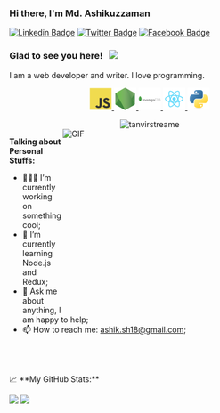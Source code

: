 ### Hi there, I'm Md. Ashikuzzaman

[![Linkedin Badge](https://img.shields.io/badge/-LinkedIn-0e76a8?style=flat-square&logo=Linkedin&logoColor=white)](https://www.linkedin.com/in/ashiksh/)
[![Twitter Badge](https://img.shields.io/badge/-Twitter-00acee?style=flat-square&logo=Twitter&logoColor=white)](https://twitter.com/ashik_shaheen)
[![Facebook Badge](https://img.shields.io/badge/-Facebook-0088cc?style=flat-square&logo=Facebook&logoColor=white)](https://web.facebook.com/ashik.shaheen)

### Glad to see you here! &nbsp; ![](https://visitor-badge.glitch.me/badge?page_id=ashiksh.ashiksh)

I am a web developer and writer. I love programming.

<p align="center">
<a href="https://developer.mozilla.org/en-US/docs/Web/JavaScript" target="_blank"> <img src="https://raw.githubusercontent.com/devicons/devicon/master/icons/javascript/javascript-original.svg" alt="javascript" width="40" height="40"/> </a>
<a href="https://developer.mozilla.org/en-US/docs/Web/JavaScript" target="_blank"> <img src="https://raw.githubusercontent.com/github/explore/80688e429a7d4ef2fca1e82350fe8e3517d3494d/topics/nodejs/nodejs.png" alt="node" width="40" height="40"/> </a>
<a href="https://developer.mozilla.org/en-US/docs/Web/JavaScript" target="_blank"> <img src="https://raw.githubusercontent.com/github/explore/80688e429a7d4ef2fca1e82350fe8e3517d3494d/topics/mongodb/mongodb.png" alt="mongodb" width="40" height="40"/> </a>
<a href="https://developer.mozilla.org/en-US/docs/Web/JavaScript" target="_blank"> <img src="https://raw.githubusercontent.com/github/explore/80688e429a7d4ef2fca1e82350fe8e3517d3494d/topics/react/react.png" alt="mongodb" width="40" height="40"/> </a>
<a href="https://www.python.org" target="_blank"> <img src="https://raw.githubusercontent.com/devicons/devicon/master/icons/python/python-original.svg" alt="python" width="40" height="40"/> </a>
</p>
<div style="width: 100%;" align="center">
<img  src="https://github-readme-streak-stats.herokuapp.com/?user=ashiksh" alt="tanvirstreame" />
</div>

<img align="right" alt="GIF" src="https://github.com/ashiksh/ashiksh/blob/main/coding.gif?raw=true" width="408" height="318" />

**Talking about Personal Stuffs:**

- 👨🏻‍💻 I’m currently working on something cool;
- 🚀 I’m currently learning Node.js and Redux;
- 💬 Ask me about anything, I am happy to help;
- 📫 How to reach me: ashik.sh18@gmail.com;

</br>
</br>
</br>

<div>
📈 **My GitHub Stats:**

<p>
  <img height="180em" src="https://github-readme-stats.vercel.app/api?username=ashiksh&show_icons=true&hide_border=true&&count_private=true&include_all_commits=true" />
  <img height="180em" src="https://github-readme-stats.vercel.app/api/top-langs/?username=ashiksh&hide=jupyter%20notebook&show_icons=true&hide_border=true&layout=compact&langs_count=8"/>
</p>
</div>
